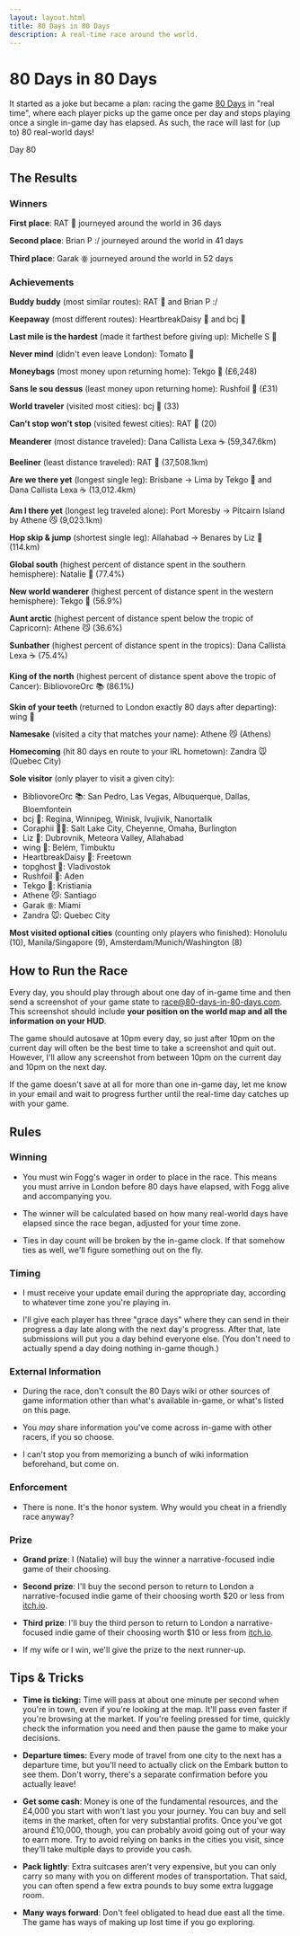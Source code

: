 ```yaml
---
layout: layout.html
title: 80 Days in 80 Days
description: A real-time race around the world.
---
```


# 80 Days in 80 Days

It started as a joke but became a plan: racing the game [80 Days] in "real
time", where each player picks up the game once per day and stops playing once a
single in-game day has elapsed. As such, the race will last for (up to) 80
real-world days!

[80 Days]: https://www.inklestudios.com/80days/

<p class="begins">Day <span class="date">80</span></p>

<div id="cesiumContainer"></div>

## The Results

### Winners

**First place**: RAT 🐀 journeyed around the world in 36 days

**Second place**: Brian P :/ journeyed around the world in 41 days

**Third place**: Garak ꙮ journeyed around the world in 52 days

### Achievements

**Buddy buddy** (most similar routes): RAT 🐀 and Brian P :/

**Keepaway** (most different routes): HeartbreakDaisy 🌼 and bcj 👻

**Last mile is the hardest** (made it farthest before giving up): Michelle S 🍩️

**Never mind** (didn't even leave London): Tomato 🍅

**Moneybags** (most money upon returning home): Tekgo 💖 (£6,248)

**Sans le sou dessus** (least money upon returning home): Rushfoil 🐇 (£31)

**World traveler** (visited most cities): bcj 👻 (33)

**Can't stop won't stop** (visited fewest cities): RAT 🐀 (20)

**Meanderer** (most distance traveled): Dana Callista Lexa ☕ (59,347.6km)

**Beeliner** (least distance traveled): RAT 🐀 (37,508.1km)

**Are we there yet** (longest single leg): Brisbane → Lima by Tekgo 💖 and Dana Callista Lexa ☕ (13,012.4km)

**Am I there yet** (longest leg traveled alone): Port Moresby → Pitcairn Island by Athene 😼 (9,023.1km)

**Hop skip & jump** (shortest single leg): Allahabad -> Benares by Liz 🦭 (114.km)

**Global south** (highest percent of distance spent in the southern hemisphere):
Natalie 🌿 (77.4%)

**New world wanderer** (highest percent of distance spent in the western
hemisphere): Tekgo 💖 (56.9%)

**Aunt arctic** (highest percent of distance spent below the tropic of
Capricorn): Athene 😼 (36.6%)

**Sunbather** (highest percent of distance spent in the tropics): Dana Callista
Lexa ☕ (75.4%)

**King of the north** (highest percent of distance spent above the tropic of
Cancer): BibliovoreOrc 📚 (86.1%)

**Skin of your teeth** (returned to London exactly 80 days after departing):
wing 🥑

**Namesake** (visited a city that matches your name): Athene 😼 (Athens)

**Homecoming** (hit 80 days en route to your IRL hometown): Zandra 🐭 (Quebec
City)

**Sole visitor** (only player to visit a given city):
* BibliovoreOrc 📚: San Pedro, Las Vegas, Albuquerque, Dallas, Bloemfontein
* bcj 👻: Regina, Winnipeg, Winisk, Ivujivik, Nanortalik
* Coraphii 🐻‍❄️: Salt Lake City, Cheyenne, Omaha, Burlington
* Liz 🦭: Dubrovnik, Meteora Valley, Allahabad
* wing 🥑: Belém, Timbuktu
* HeartbreakDaisy 🌼: Freetown
* topghost 🙈: Vladivostok
* Rushfoil 🐇: Aden
* Tekgo 💖: Kristiania
* Athene 😼: Santiago
* Garak ꙮ: Miami
* Zandra 🐭: Quebec City

**Most visited optional cities** (counting only players who finished): Honolulu
(10), Manila/Singapore (9), Amsterdam/Munich/Washington (8)

## How to Run the Race

Every day, you should play through about one day of in-game time and then send a
screenshot of your game state to [race@80-days-in-80-days.com]. This screenshot
should include **your position on the world map and all the information on your
HUD**.

[race@80-days-in-80-days.com]: mailto:race@80-days-in-80-days.com

The game should autosave at 10pm every day, so just after 10pm on the current
day will often be the best time to take a screenshot and quit out. However, I'll
allow any screenshot from between 10pm on the current day and 10pm on the next
day.

If the game doesn't save at all for more than one in-game day, let me know in
your email and wait to progress further until the real-time day catches up with
your game.

## Rules

### Winning

* You must win Fogg's wager in order to place in the race. This means you must
  arrive in London before 80 days have elapsed, with Fogg alive and accompanying
  you.

* The winner will be calculated based on how many real-world days have elapsed
  since the race began, adjusted for your time zone.

* Ties in day count will be broken by the in-game clock. If that somehow ties as
  well, we'll figure something out on the fly.

### Timing

* I must receive your update email during the appropriate day, according to
  whatever time zone you're playing in.

* I'll give each player has three "grace days" where they can send in their
  progress a day late along with the next day's progress. After that, late
  submissions will put you a day behind everyone else. (You don't need to
  actually spend a day doing nothing in-game though.)

### External Information

* During the race, don't consult the 80 Days wiki or other sources of game
  information other than what's available in-game, or what's listed on this
  page.

* You *may* share information you've come across in-game with other racers, if
  you so choose.

* I can't stop you from memorizing a bunch of wiki information beforehand, but
  come on.

### Enforcement

* There is none. It's the honor system. Why would you cheat in a friendly race
  anyway?

### Prize

* **Grand prize**: I (Natalie) will buy the winner a narrative-focused indie
  game of their choosing.

* **Second prize**: I'll buy the second person to return to London a
  narrative-focused indie game of their choosing worth $20 or less from
  [itch.io](https://itch.io/games/store/tag-narrative).

* **Third prize**: I'll buy the third person to return to London a
  narrative-focused indie game of their choosing worth $10 or less from
  [itch.io](https://itch.io/games/store/tag-narrative).

* If my wife or I win, we'll give the prize to the next runner-up.

## Tips & Tricks

* **Time is ticking:** Time will pass at about one minute per second when you're
  in town, even if you're looking at the map. It'll pass even faster if you're
  browsing at the market. If you're feeling pressed for time, quickly check the
  information you need and then pause the game to make your decisions.

* **Departure times:** Every mode of travel from one city to the next has a
  departure time, but you'll need to actually click on the Embark button to see
  them. Don't worry, there's a separate confirmation before you actually leave!

* **Get some cash**: Money is one of the fundamental resources, and the £4,000
  you start with won't last you your journey. You can buy and sell items in the
  market, often for very substantial profits. Once you've got around £10,000,
  though, you can probably avoid going out of your way to earn more. Try to
  avoid relying on banks in the cities you visit, since they'll take multiple
  days to provide you cash.

* **Pack lightly**: Extra suitcases aren't very expensive, but you can only
  carry so many with you on different modes of transportation. That said, you
  can often spend a few extra pounds to buy some extra luggage room.

* **Many ways forward**: Don't feel obligated to head due east all the time. The
  game has ways of making up lost time if you go exploring.
